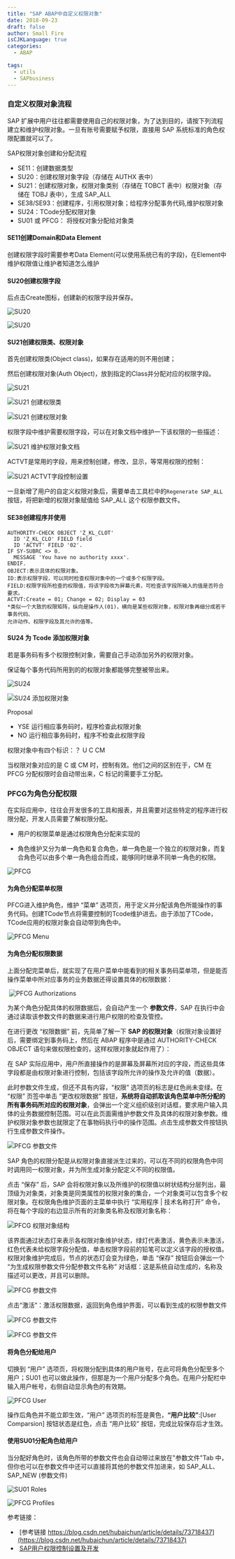 ```yaml
---
title: "SAP ABAP中自定义权限对象"
date: 2018-09-23
draft: false
author: Small Fire
isCJKLanguage: true
categories: 
  - ABAP

tags: 
  - utils
  - SAPbusiness
---
```




### 自定义权限对象流程

SAP 扩展中用户往往都需要使用自己的权限对象，为了达到目的，请按下列流程建立和维护权限对象。一旦有账号需要赋予权限，直接用 SAP 系统标准的角色权限配置就可以了。

SAP权限对象创建和分配流程

- SE11：创建数据类型
- SU20：创建权限对象字段（存储在 AUTHX 表中）
- SU21：创建权限对象，权限对象类别（存储在 TOBCT 表中）权限对象（存储在 TOBJ 表中），生成 SAP_ALL
- SE38/SE93：创建程序，引用权限对象；给程序分配事务代码,维护权限对象
- SU24：TCode分配权限对象
- SU01 或 PFCG： 将授权对象分配给对象类

#### SE11创建Domain和Data Element

创建权限字段时需要参考Data Element(可以使用系统已有的字段)，在Element中维护权限值让维护者知道怎么维护

#### SU20创建权限字段

后点击Create图标，创建新的权限字段并保存。

![SU20](/images/ABAP/AUTHORITY_SU201.png)

![SU20](/images/ABAP/AUTHORITY_SU202.png)

#### SU21创建权限类、权限对象

首先创建权限类(Object class)，如果存在适用的则不用创建；

然后创建权限对象(Auth Object)，放到指定的Class并分配对应的权限字段。

![SU21](/images/ABAP/AUTHORITY_SU21.png)

![SU21 创建权限类](/images/ABAP/AUTHORITY_SU211.png)

![SU21 创建权限对象](/images/ABAP/AUTHORITY_SU212.png)

权限字段中维护需要权限字段，可以在对象文档中维护一下该权限的一些描述：

![SU21 维护权限对象文档](/images/ABAP/AUTHORITY_SU213.png)

ACTVT是常用的字段，用来控制创建，修改，显示，等常用权限的控制：

![SU21 ACTVT字段控制设置](/images/ABAP/AUTHORITY_SU214.png)

一旦新增了用户的自定义权限对象后，需要单击工具栏中的`Regenerate SAP_ALL`按钮，将把新增的权限对象赋值给 SAP_ALL 这个权限参数文件。

#### SE38创建程序并使用

```JS
AUTHORITY-CHECK OBJECT 'Z_KL_CLOT'
  ID 'Z_KL_CLO' FIELD field
  ID 'ACTVT' FIELD '02'.
IF SY-SUBRC <> 0.
  MESSAGE 'You have no authority xxxx'.
ENDIF.
OBJECT:表示具体的权限对象。
ID:表示权限字段，可以同时检查权限对象中的一个或多个权限字段。
FIELD:权限字段所检查的权限值，将该字段改为屏幕元素，可检查该字段所输入的值是否符合要求。
ACTVT:Create = 01; Change = 02; Display = 03
*类似一个大致的权限矩阵，纵向是操作人(01)，横向是某些权限对象，权限对象再细分成若干事务代码、
允许动作、权限字段及其允许的值等。
```

#### SU24 为 Tcode 添加权限对象

若是事务码有多个权限控制对象，需要自己手动添加另外的权限对象。

保证每个事务代码所用到的的权限对象都能够完整被带出来。

![SU24](/images/ABAP/AUTHORITY_SU241.png)

![SU24 添加权限对象](/images/ABAP/AUTHORITY_SU242.png)

Proposal 

- YSE 运行相应事务码时，程序检查此权限对象
- NO 运行相应事务码时，程序不检查此权限字段

权限对象中有四个标识：？ U  C  CM

当权限对象对应的是 C 或 CM 时，控制有效。他们之间的区别在于，CM 在 PFCG 分配权限时会自动带出来，C 标记的需要手工分配。

### PFCG为角色分配权限

在实际应用中，往往会开发很多的工具和报表，并且需要对这些特定的程序进行权限分配，开发人员需要了解权限分配。

- 用户的权限菜单是通过权限角色分配来实现的

- 角色维护又分为单一角色和复合角色，单一角色是一个独立的权限对象，而复合角色可以由多个单一角色组合而成，能够同时继承不同单一角色的权限。

![PFCG](/images/ABAP/AUTHORITY_PFCG1.png)

#### 为角色分配菜单权限

PFCG进入维护角色，维护 “菜单” 选项页，用于定义并分配该角色所能操作的事务代码。创建TCode节点将需要控制的Tcode维护进去。由于添加了TCode，TCode应用的权限对象会自动带到角色中。

![PFCG Menu](/images/ABAP/AUTHORITY_PFCG2.png)

#### 为角色分配权限数据

上面分配完菜单后，就实现了在用户菜单中能看到的相关事务码菜单项，但是能否操作菜单中所对应事务的业务数据还得设置具体的权限数据：

​	![PFCG Authorizations](/images/ABAP/AUTHORITY_PFCG3.png)

为某个角色分配具体的权限数据后，会自动产生一个 **参数文件**，SAP 在执行中会通过读取该参数文件的数据来进行用户权限的检查及管控。

在进行更改 “权限数据” 前，先简单了解一下 **SAP 的权限对象**（权限对象设置好后，需要绑定到事务码上，然后在 ABAP 程序中是通过 AUTHORITY-CHECK OBJECT 语句来做权限检查的，这样权限对象就起作用了）：

在 SAP 实际应用中，用户所直接操作的是屏幕及屏幕所对应的字段，而这些具体字段都是由权限对象进行控制，包括该字段所允许的操作及允许的值（数据）。

此时参数文件生成，但还不具有内容，“权限” 选项页的标志是红色尚未变绿。在 “权限” 页签中单击 “更改权限数据” 按钮，**系统将自动抓取该角色菜单中所分配的所有事务码所对应的权限对象**，会弹出一个定义组织级别对话框，要求用户输入具体的业务数据控制范围。可以在此页面需维护参数文件及具体的权限对象参数。维护权限对象参数也就限定了在事物码执行中的操作范围。点击生成参数文件按钮执行生成参数文件操作。

![PFCG 参数文件](/images/ABAP/AUTHORITY_PFCG4.png)

SAP 角色的权限分配是从权限对象直接派生过来的，可以在不同的权限角色中同时调用同一权限对象，并为所生成对象分配定义不同的权限值。

点击 “保存” 后，SAP 会将权限对象以及所维护的权限值以树状结构分层列出，最顶级为对象类，对象类是同类属性的权限对象的集合，一个对象类可以包含多个权限对象。在权限角色维护页面的主菜单中执行 “实用程序 | 技术名称打开” 命令，将在每个字段的右边显示所有的对象类名称及权限对象名称：

![PFCG 权限对象结构](/images/ABAP/AUTHORITY_PFCG5.png)

该界面通过状态灯来表示各权限对象维护状态，绿灯代表激活，黄色表示未激活，红色代表未给权限字段分配值，单击权限字段前的铅笔可以定义该字段的授权值。权限对象维护完成后，节点的状态灯会变为绿色，单击 “保存” 按钮后会弹出一个 “为生成权限参数文件分配参数文件名称” 对话框：这是系统自动生成的，名称及描述可以更改，并且可以删除。

![PFCG 参数文件](/images/ABAP/AUTHORITY_PFCG6.png)

点击“激活”：激活权限数据，返回到角色维护界面，可以看到生成的权限参数文件

![PFCG 参数文件](/images/ABAP/AUTHORITY_PFCG7.png)

![PFCG 参数文件](/images/ABAP/AUTHORITY_PFCG8.png)

#### 将角色分配给用户

切换到 “用户” 选项页，将权限分配到具体的用户账号，在此可将角色分配至多个用户；SU01 也可以做此操作，但那是为一个用户分配多个角色。在用户分配栏中输入用户帐号，右侧自动显示角色的有效期。

![PFCG User](/images/ABAP/AUTHORITY_PFCG9.png)

操作后角色并不能立即生效，“用户” 选项页的标签是黄色，**“用户比较”**:[User Comparsion] 按钮状态是红色，点击 “用户比较” 按钮，完成比较保存后才生效。

#### 使用SU01分配角色给用户

当分配好角色时，该角色所带的参数文件也会自动带过来放在"参数文件"Tab 中，但你也可以在参数文件中还可以直接将其他的参数文件加进来，如 SAP_ALL、SAP_NEW (参数文件)

![SU01 Roles](/images/ABAP/AUTHORITY_PFCG10.png)

![PFCG Profiles](/images/ABAP/AUTHORITY_PFCG11.png)





参考链接：

- ​	[参考链接 https://blog.csdn.net/hubaichun/article/details/73718437](https://blog.csdn.net/hubaichun/article/details/73718437)
- ​	[SAP用户权限控制设置及开发](https://blog.csdn.net/candy_mmyy/article/details/54906571)
